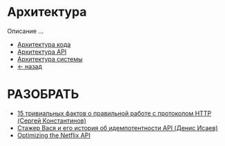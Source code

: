 # Архитектура
Описание ...

- [Архитектура кода](code/README.md)
- [Архитектура API](api/README.md)
- [Архитектура системы](system/README.md)
- [<- назад](../README.md)

# РАЗОБРАТЬ
- [15 тривиальных фактов о правильной работе с протоколом HTTP
(Сергей Константинов)](https://habr.com/ru/company/yandex/blog/265569/)
- [Стажер Вася и его история об идемпотентности API
(Денис Исаев)](https://habr.com/ru/company/yandex/blog/442762/)
- [Optimizing the Netflix API](https://netflixtechblog.com/optimizing-the-netflix-api-5c9ac715cf19)